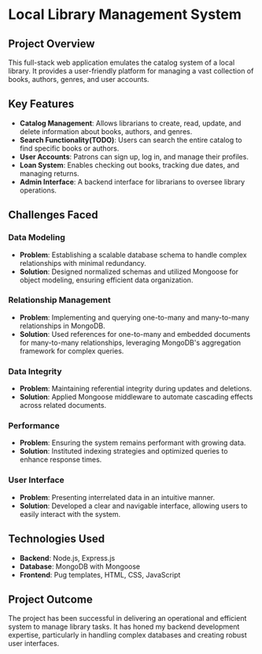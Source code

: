 # Local Library Management System

## Project Overview

This full-stack web application emulates the catalog system of a local library. It provides a user-friendly platform for managing a vast collection of books, authors, genres, and user accounts.

## Key Features

- **Catalog Management**: Allows librarians to create, read, update, and delete information about books, authors, and genres.
- **Search Functionality(TODO)**: Users can search the entire catalog to find specific books or authors.
- **User Accounts**: Patrons can sign up, log in, and manage their profiles.
- **Loan System**: Enables checking out books, tracking due dates, and managing returns.
- **Admin Interface**: A backend interface for librarians to oversee library operations.

## Challenges Faced

### Data Modeling
- **Problem**: Establishing a scalable database schema to handle complex relationships with minimal redundancy.
- **Solution**: Designed normalized schemas and utilized Mongoose for object modeling, ensuring efficient data organization.

### Relationship Management
- **Problem**: Implementing and querying one-to-many and many-to-many relationships in MongoDB.
- **Solution**: Used references for one-to-many and embedded documents for many-to-many relationships, leveraging MongoDB's aggregation framework for complex queries.

### Data Integrity
- **Problem**: Maintaining referential integrity during updates and deletions.
- **Solution**: Applied Mongoose middleware to automate cascading effects across related documents.

### Performance
- **Problem**: Ensuring the system remains performant with growing data.
- **Solution**: Instituted indexing strategies and optimized queries to enhance response times.

### User Interface
- **Problem**: Presenting interrelated data in an intuitive manner.
- **Solution**: Developed a clear and navigable interface, allowing users to easily interact with the system.

## Technologies Used

- **Backend**: Node.js, Express.js
- **Database**: MongoDB with Mongoose
- **Frontend**: Pug templates, HTML, CSS, JavaScript

## Project Outcome

The project has been successful in delivering an operational and efficient system to manage library tasks. It has honed my backend development expertise, particularly in handling complex databases and creating robust user interfaces.

